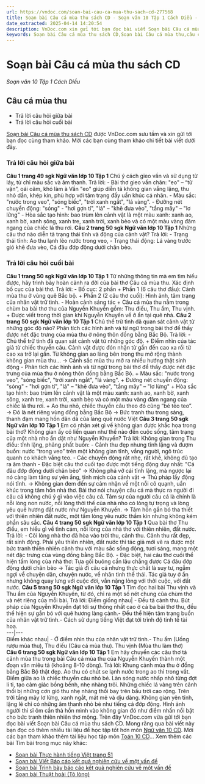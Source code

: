 ```yaml
---
url: https://vndoc.com/soan-bai-cau-ca-mua-thu-sach-cd-277568
title: Soạn bài Câu cá mùa thu sách CD - Soạn văn 10 Tập 1 Cách Diều - VnDoc.com
date_extracted: 2025-04-14 14:20:54
description: VnDoc.com xin gửi tới bạn đọc bài viết Soạn bài Câu cá mùa thu sách CD. Mời các bạn cùng theo dõi chi tiết bài viết dưới đây nhé.
keywords: Soạn bài Câu cá mùa thu sách CD,Soạn bài Câu cá mùa thu,câu cá mùa thu,soạn câu cá mùa thu,soạn văn câu cá mùa thu,soạn văn 10,ngữ văn 10 CD
---
```


# Soạn bài Câu cá mùa thu sách CD
 _Soạn văn 10 Tập 1 Cách Diều_
## Câu cá mùa thu
  * Trả lời câu hỏi giữa bài
  * Trả lời câu hỏi cuối bài

[Soạn bài Câu cá mùa thu sách CD](<https://vndoc.com/soan-bai-cau-ca-mua-thu-sach-cd-277568>) được VnDoc.com sưu tầm và xin gửi tới bạn đọc cùng tham khảo. Mời các bạn cùng tham khảo chi tiết bài viết dưới đây.
### Trả lời câu hỏi giữa bài
**Câu 1 trang 49 sgk Ngữ văn lớp 10 Tập 1**
Chú ý cách gieo vần và sử dụng từ láy, từ chỉ màu sắc và âm thanh.
Trả lời:
\- Bài thơ gieo vần chân: "eo" – “tử vận”, oái oăm, khó làm à Vần "eo" giúp diễn tả không gian vắng lặng, thu nhỏ dần, khép kín, phù hợp với tâm trạng đầy uẩn khúc cá nhân.
\- Màu sắc: "nước trong veo", "sóng biếc", "trời xanh ngắt", "lá vàng".
\- Đường nét chuyển động: "sóng" - "hơi gợn tí", "lá" – "khẽ đưa vèo", "tầng mây" – "lơ lửng"
\- Hòa sắc tạo hình: bao trùm lên cảnh vật là một màu xanh: xanh ao, xanh bờ, xanh sông, xanh tre, xanh trời, xanh bèo và có một màu vàng đâm ngang của chiếc lá thu rơi.
**Câu 2 trang 50 sgk Ngữ văn lớp 10 Tập 1**
Những câu thơ nào diễn tả trạng thái tĩnh và động của cảnh vật?
Trả lời:
\- Trạng thái tĩnh: Ao thu lạnh lẽo nước trong veo,
\- Trạng thái động: Lá vàng trước gió khẽ đưa vèo, Cá đâu đớp động dưới chân bèo.
### Trả lời câu hỏi cuối bài
**Câu 1 trang 50 sgk Ngữ văn lớp 10 Tập 1**
Từ những thông tin mà em tìm hiểu được, hãy trình bày hoàn cảnh ra đời của bài thơ Câu cá mùa thu. Xác định bố cục của bài thơ.
Trả lời:
\- Bố cục: 2 phần
\+ Phần 1 \(6 câu thơ đầu\): Cảnh mùa thu ở vùng quê Bắc bộ.
\+ Phần 2 \(2 câu thơ cuối\): Hình ảnh, tâm trạng của nhân vật trữ tình.
\- Hoàn cảnh sáng tác
\+ Câu cá mùa thu nằm trong chùm ba bài thơ thu của Nguyễn Khuyến gồm: Thu điếu, Thu ẩm, Thu vịnh.
\+ Được viết trong thời gian khi Nguyễn Khuyến về ở ẩn tại quê nhà.
**Câu 2 trang 50 sgk Ngữ văn lớp 10 Tập 1**
Chủ thể trữ tình đã quan sát cảnh vật từ những góc độ nào? Phân tích các hình ảnh và từ ngữ trong bài thơ để thấy được nét đặc trưng của mùa thu ở nông thôn đồng bằng Bắc Bộ.
Trả lời:
\- Chủ thể trữ tình đã quan sát cảnh vật từ những góc độ.
\+ Điểm nhìn của tác giả từ chiếc thuyền câu. Cảnh vật được đón nhận từ gần đến cao xa rồi từ cao xa trở lại gần. Từ không gian ao làng bên trong thu mở rộng thành không gian mùa thu…
→ Cảnh sắc mùa thu mở ra nhiều hướng thật sinh động
\- Phân tích các hình ảnh và từ ngữ trong bài thơ để thấy được nét đặc trưng của mùa thu ở nông thôn đồng bằng Bắc Bộ.
\+ Màu sắc: "nước trong veo", "sóng biếc", "trời xanh ngắt", "lá vàng".
\+ Đường nét chuyển động: "sóng" - "hơi gợn tí", "lá" – "khẽ đưa vèo", "tầng mây" – "lơ lửng"
\+ Hòa sắc tạo hình: bao trùm lên cảnh vật là một màu xanh: xanh ao, xanh bờ, xanh sông, xanh tre, xanh trời, xanh bèo và có một màu vàng đâm ngang của chiếc lá thu rơi.
\+ Ao thu nhỏ, chiếc thuyền câu theo đó cũng “bé tẻo teo”.
→ Đó là nét riêng vùng đồng bằng Bắc Bộ
→ Bức tranh thu trong sáng, thanh đạm mang hồn dân dã của làng quê nước Việt
**Câu 3 trang 50 sgk Ngữ văn lớp 10 Tập 1**
Em có nhận xét gì về không gian được khắc họa trong bài thơ? Không gian ấy có liến quan như thế nào đến cuộc sống, tâm trạng của một nhà nho ẩn dật như Nguyễn Khuyến?
Trả lời:
Không gian trong Thu điếu: tĩnh lặng, phảng phất buồn:
\- Cảnh thu đẹp nhưng tĩnh lặng và đượm buồn: nước “trong veo” trên một không gian tĩnh, vắng người, ngõ trúc quanh co khách vắng teo.
\- Các chuyển động rất nhẹ, rất khẽ, không đủ tạo ra âm thanh
\- Đặc biệt câu thơ cuối tạo được một tiếng động duy nhất: "Cá đâu đớp động dưới chân bèo" → Không phá vỡ cái tĩnh lặng, mà ngược lại nó càng làm tăng sự yên ắng, tĩnh mịch của cảnh vật → Thủ pháp lấy động nói tĩnh.
→ Không gian đem đến sự cảm nhận về một nỗi cô quạnh, uẩn khúc trong tâm hồn nhà thơ. Bài thơ nói chuyện câu cá mà thực ra người đi câu cá không chú ý gì vào việc câu cá. Tâm sự của người câu cá là chính là nỗi lòng non nước, nỗi lòng thời thế của nhà nho có lòng tự trọng và lòng yêu quê hương đất nước như Nguyễn Khuyến.
→ Tâm hồn gắn bó tha thiết với thiên nhiên đất nước, một tấm lòng yêu nước thầm kín nhưng không kém phần sâu sắc.
**Câu 4 trang 50 sgk Ngữ văn lớp 10 Tập 1**
Qua bài thơ Thu điếu, em hiểu gì về tình cảm, nỗi lòng của nhà thơ với thiên nhiên, đất nước.
Trả lời:
\- Cõi lòng nhà thơ đã hòa vào trời thu, cảnh thu. Cảnh thu rất đẹp, rất sinh động. Phải yêu thiên nhiên, đất nước thì tác giả mới vẽ ra được một bức tranh thiên nhiên cảnh thu với màu sắc sống động, tươi sáng, mang một nét đặc trưng của vùng đồng bằng Bắc Bộ.
\- Đặc biệt, hai câu thơ cuối thể hiện tấm lòng của nhà thơ:
Tựa gối buông cần lâu chẳng được
Cá đâu đớp động dưới chân bèo
→ Tác giả đi câu cá nhưng thực chất là suy tư, ngẫm ngợi về chuyện dân, chuyện nước, về nhân tình thế thái. Tác giả tuy ở ẩn nhưng không quay lưng với cuộc đời, vẫn nặng lòng với thời cuộc, với đất nước.
**Câu 5 trang 50 sgk Ngữ văn lớp 10 Tập 1**
Tìm đọc hai bài Thu vịnh và Thu ẩm của Nguyễn Khuyến, từ đó, chỉ ra một số nét chung của chùm thơ và nét riêng của mỗi bài.
Trả lời:
Điểm giống nhau| \- Đều tả cảnh thu. Bút pháp của Nguyễn Khuyến đạt tới sự thống nhất cao ở cả ba bài thơ thu, đều thể hiện sự gắn bó với quê hương làng cảnh.\- Đều thể hiện tâm trạng buồn của nhân vật trữ tình.\- Cách sử dụng tiếng Việt đạt tới trình độ tinh tế tài hoa.  
---|---  
Điểm khác nhau| \- Ở điểm nhìn thu của nhân vật trữ tình.\- Thu ẩm \(Uống rượu mùa thu\), Thu điếu \(Câu cá mùa thu\). Thu vịnh \(Mùa thu làm thơ\)  
**Câu 6 trang 50 sgk Ngữ văn lớp 10 Tập 1**
Em hãy chuyển các câu thơ tả cảnh mùa thu trong bài Câu cá mùa thu của Nguyễn Khuyến thành một đoạn văn miêu tả \(khoảng 8-10 dòng\).
Trả lời:
Khung cảnh mùa thu ở đồng bằng Bắc Bộ thật đẹp. Ao thu có chút se lạnh nước trong ao thì trong vắt. Điểm giữa ao là chiếc thuyền câu nhỏ bé. Làn sóng nước nhấp nhô từng đợt li ti, tạo cảm giác bồng bềnh, nhẹ nhàng trôi. Những chiếc lá vàng trên cảnh thổi bị những cơn gió thu nhẹ nhàng thổi bay trên bầu trời cao rộng. Trên trời tầng mây lơ lửng, xanh ngắt, mát mẻ và dịu dàng. Không gian yên tĩnh, lặng lẽ chỉ có những âm thanh nhỏ bé như tiếng cá đớp động. Hình ảnh người thi sĩ ôm cần thả hồn mình vào không gian đó như điểm nhấn nổi bật cho bức tranh thiên nhiên thơ mộng.
Trên đây VnDoc.com vừa gửi tới bạn đọc bài viết Soạn bài Câu cá mùa thu sách CD. Mong rằng qua bài viết này bạn đọc có thêm nhiều tài liệu để học tập tốt hơn môn [Ngữ văn 10 CD](<https://vndoc.com/ngu-van-10-canh-dieu-tap1>). Mời các bạn tham khảo thêm tài liệu học tập môn [Toán 10 CD](<https://vndoc.com/toan-10-canh-dieu-tap1>)...
Xem thêm các bài Tìm bài trong mục này khác:
  * [Soạn bài Thực hành tiếng Việt trang 51](</soan-bai-thuc-hanh-tieng-viet-trang-51-sach-cd-277569>)
  * [Soạn bài Viết Báo cáo kết quả nghiên cứu về một vấn đề](</soan-bai-viet-bao-cao-ket-qua-nghien-cuu-ve-mot-van-de-sach-cd-277570>)
  * [Soạn bài Trình bày báo cáo kết quả nghiên cứu về một vấn đề](</soan-bai-trinh-bay-bao-cao-ket-qua-nghien-cuu-ve-mot-van-de-sach-cd-277572>)
  * [Soạn bài Thuật hoài \(Tỏ lòng\)](</soan-bai-thuat-hoai-to-long-sach-cd-277574>)

